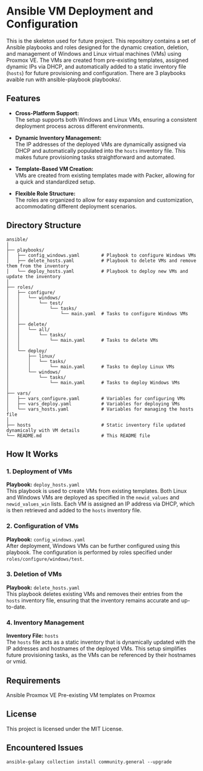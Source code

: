 # Ansible VM Deployment and Configuration

This is the skeleton used for future project. This repository contains a set of Ansible playbooks and roles designed for the dynamic creation, deletion, and management of Windows and Linux virtual machines (VMs) using Proxmox VE. The VMs are created from pre-existing templates, assigned dynamic IPs via DHCP, and automatically added to a static inventory file (`hosts`) for future provisioning and configuration. There are 3 playbooks avaible run with ansible-playbook playbooks/.

## Features

- **Cross-Platform Support:**  
  The setup supports both Windows and Linux VMs, ensuring a consistent deployment process across different environments.

- **Dynamic Inventory Management:**  
  The IP addresses of the deployed VMs are dynamically assigned via DHCP and automatically populated into the `hosts` inventory file. This makes future provisioning tasks straightforward and automated.

- **Template-Based VM Creation:**  
  VMs are created from existing templates made with Packer, allowing for a quick and standardized setup.

- **Flexible Role Structure:**  
  The roles are organized to allow for easy expansion and customization, accommodating different deployment scenarios.

## Directory Structure

```
ansible/
│
├── playbooks/
│   ├── config_windows.yaml        # Playbook to configure Windows VMs
│   ├── delete_hosts.yaml          # Playbook to delete VMs and remove them from the inventory
│   └── deploy_hosts.yaml          # Playbook to deploy new VMs and update the inventory
│
├── roles/
│   ├── configure/
│   │   └── windows/
│   │       └── test/
│   │           └── tasks/
│   │               └── main.yaml  # Tasks to configure Windows VMs
│   │
│   ├── delete/
│   │   └── all/
│   │       └── tasks/
│   │           └── main.yaml      # Tasks to delete VMs
│   │
│   └── deploy/
│       ├── linux/
│       │   └── tasks/
│       │       └── main.yaml      # Tasks to deploy Linux VMs
│       └── windows/
│           └── tasks/
│               └── main.yaml      # Tasks to deploy Windows VMs
│
├── vars/
│   ├── vars_configure.yaml        # Variables for configuring VMs
│   ├── vars_deploy.yaml           # Variables for deploying VMs
│   └── vars_hosts.yaml            # Variables for managing the hosts file
│
├── hosts                          # Static inventory file updated dynamically with VM details
└── README.md                      # This README file
```

## How It Works

### 1. Deployment of VMs

**Playbook:** `deploy_hosts.yaml`  
This playbook is used to create VMs from existing templates. Both Linux and Windows VMs are deployed as specified in the `newid_values` and `newid_values_win` lists. Each VM is assigned an IP address via DHCP, which is then retrieved and added to the `hosts` inventory file.

### 2. Configuration of VMs

**Playbook:** `config_windows.yaml`  
After deployment, Windows VMs can be further configured using this playbook. The configuration is performed by roles specified under `roles/configure/windows/test`. 

### 3. Deletion of VMs

**Playbook:** `delete_hosts.yaml`  
This playbook deletes existing VMs and removes their entries from the `hosts` inventory file, ensuring that the inventory remains accurate and up-to-date.

### 4. Inventory Management

**Inventory File:** `hosts`  
The `hosts` file acts as a static inventory that is dynamically updated with the IP addresses and hostnames of the deployed VMs. This setup simplifies future provisioning tasks, as the VMs can be referenced by their hostnames or vmid.



## Requirements
Ansible 
Proxmox VE 
Pre-existing VM templates on Proxmox

## License
This project is licensed under the MIT License.


## Encountered Issues
```
ansible-galaxy collection install community.general --upgrade
```